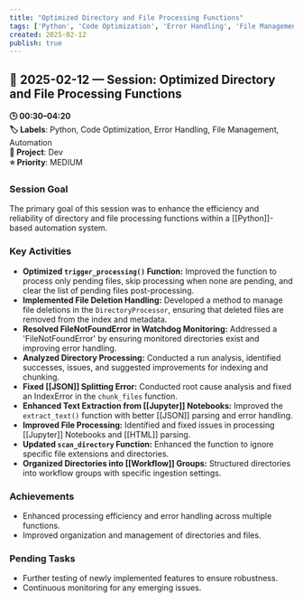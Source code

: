 ```yaml
---
title: "Optimized Directory and File Processing Functions"
tags: ['Python', 'Code Optimization', 'Error Handling', 'File Management', 'Automation']
created: 2025-02-12
publish: true
---
```


## 📅 2025-02-12 — Session: Optimized Directory and File Processing Functions

**🕒 00:30–04:20**  
**🏷️ Labels**: Python, Code Optimization, Error Handling, File Management, Automation  
**📂 Project**: Dev  
**⭐ Priority**: MEDIUM  


### Session Goal
The primary goal of this session was to enhance the efficiency and reliability of directory and file processing functions within a [[Python]]-based automation system.

### Key Activities
- **Optimized `trigger_processing()` Function:** Improved the function to process only pending files, skip processing when none are pending, and clear the list of pending files post-processing.
- **Implemented File Deletion Handling:** Developed a method to manage file deletions in the `DirectoryProcessor`, ensuring that deleted files are removed from the index and metadata.
- **Resolved FileNotFoundError in Watchdog Monitoring:** Addressed a 'FileNotFoundError' by ensuring monitored directories exist and improving error handling.
- **Analyzed Directory Processing:** Conducted a run analysis, identified successes, issues, and suggested improvements for indexing and chunking.
- **Fixed [[JSON]] Splitting Error:** Conducted root cause analysis and fixed an IndexError in the `chunk_files` function.
- **Enhanced Text Extraction from [[Jupyter]] Notebooks:** Improved the `extract_text()` function with better [[JSON]] parsing and error handling.
- **Improved File Processing:** Identified and fixed issues in processing [[Jupyter]] Notebooks and [[HTML]] parsing.
- **Updated `scan_directory` Function:** Enhanced the function to ignore specific file extensions and directories.
- **Organized Directories into [[Workflow]] Groups:** Structured directories into workflow groups with specific ingestion settings.

### Achievements
- Enhanced processing efficiency and error handling across multiple functions.
- Improved organization and management of directories and files.

### Pending Tasks
- Further testing of newly implemented features to ensure robustness.
- Continuous monitoring for any emerging issues.

